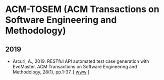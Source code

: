 # ACM-TOSEM (ACM Transactions on Software Engineering and Methodology)

## 2019

* Arcuri, A., 2019. RESTful API automated test case generation with EvoMaster. ACM Transactions on Software Engineering and Methodology, 28(1), pp.1-37. [ [www](https://dl.acm.org/doi/abs/10.1145/3293455) ]
